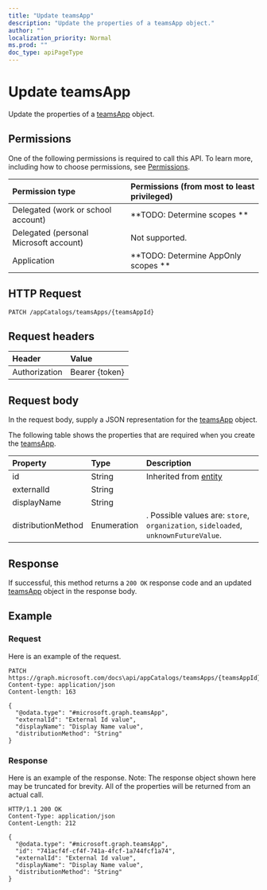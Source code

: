 ```yaml
---
title: "Update teamsApp"
description: "Update the properties of a teamsApp object."
author: ""
localization_priority: Normal
ms.prod: ""
doc_type: apiPageType
---
```


# Update teamsApp

Update the properties of a [teamsApp](../resources/teamsapp.md) object.

## Permissions
One of the following permissions is required to call this API. To learn more, including how to choose permissions, see [Permissions](/concepts/permissions-reference.md).

|Permission type|Permissions (from most to least privileged)|
|:---|:---|
|Delegated (work or school account)|**TODO: Determine scopes **|
|Delegated (personal Microsoft account)|Not supported.|
|Application|**TODO: Determine AppOnly scopes **|

## HTTP Request
<!-- {
  "blockType": "ignored"
}
-->
``` http
PATCH /appCatalogs/teamsApps/{teamsAppId}
```

## Request headers
|Header|Value|
|:---|:---|
|Authorization|Bearer {token}|

## Request body
In the request body, supply a JSON representation for the [teamsApp](../resources/teamsApp.md) object.

The following table shows the properties that are required when you create the [teamsApp](../resources/teamsapp.md).

|Property|Type|Description|
|:---|:---|:---|
|id|String| Inherited from [entity](../resources/entity.md)|
|externalId|String||
|displayName|String||
|distributionMethod|Enumeration|. Possible values are: `store`, `organization`, `sideloaded`, `unknownFutureValue`.|



## Response
If successful, this method returns a `200 OK` response code and an updated [teamsApp](../resources/teamsapp.md) object in the response body.

## Example

### Request
Here is an example of the request.
<!-- {
  "blockType": "request",
  "name": "update_teamsapp"
}
-->
``` http
PATCH https://graph.microsoft.com/docs\api/appCatalogs/teamsApps/{teamsAppId}
Content-type: application/json
Content-length: 163

{
  "@odata.type": "#microsoft.graph.teamsApp",
  "externalId": "External Id value",
  "displayName": "Display Name value",
  "distributionMethod": "String"
}
```

### Response
Here is an example of the response. Note: The response object shown here may be truncated for brevity. All of the properties will be returned from an actual call.
<!-- {
  "blockType": "response",
  "truncated": true
}
-->
``` http
HTTP/1.1 200 OK
Content-Type: application/json
Content-Length: 212

{
  "@odata.type": "#microsoft.graph.teamsApp",
  "id": "741acf4f-cf4f-741a-4fcf-1a744fcf1a74",
  "externalId": "External Id value",
  "displayName": "Display Name value",
  "distributionMethod": "String"
}
```

